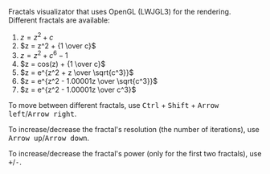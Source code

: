 Fractals visualizator that uses OpenGL (LWJGL3) for the rendering.
Different fractals are available:
1) $z = z^2 + c$
2) $z = z^2 + {1 \over c}$
3) $z = z^2 + c^6 - 1$
4) $z = cos(z) + {1 \over c}$
5) $z = e^{z^2 + z \over \sqrt{c^3}}$
6) $z = e^{z^2 - 1.00001z \over \sqrt{c^3}}$
7) $z = e^{z^2 - 1.00001z \over c^3}$

To move between different fractals, use <kbd>Ctrl</kbd> + <kbd>Shift</kbd> + <kbd>Arrow left</kbd>/<kbd>Arrow right</kbd>.

To increase/decrease the fractal's resolution (the number of iterations), use <kbd>Arrow up</kbd>/<kbd>Arrow down</kbd>.

To increase/decrease the fractal's power (only for the first two fractals), use <kbd>+</kbd>/<kbd>-</kbd>.
